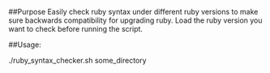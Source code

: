 ##Purpose
Easily check ruby syntax under different ruby versions to make sure backwards compatibility for upgrading ruby. Load the ruby version you want to check before running the script.

##Usage:

./ruby_syntax_checker.sh some_directory


